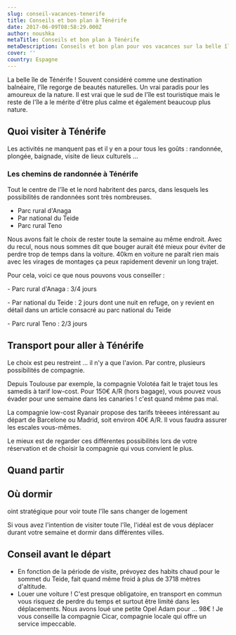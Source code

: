 ```yaml
---
slug: conseil-vacances-tenerife
title: Conseils et bon plan à Ténérife
date: 2017-06-09T08:58:29.000Z
author: noushka
metaTitle: Conseils et bon plan à Ténérife
metaDescription: Conseils et bon plan pour vos vacances sur la belle île de Ténérife en Espagne
cover: ''
country: Espagne
---
```

La belle île de Ténérife ! Souvent considéré comme une destination balnéaire, l'île regorge de beautés naturelles. Un vrai paradis pour les amoureux de la nature. Il est vrai que le sud de l'île est touristique mais le reste de l'île a le mérite d'être plus calme et également beaucoup plus nature. 

## Quoi visiter à Ténérife

Les activités ne manquent pas et il y en a pour tous les goûts : randonnée, plongée, baignade, visite de lieux culturels ... 

### Les chemins de randonnée à Ténérife

Tout le centre de l'île et le nord habritent des parcs, dans lesquels les possibilités de randonnées sont très nombreuses. 

* Parc rural d'Anaga
* Par national du Teide
* Parc rural Teno

Nous avons fait le choix de rester toute la semaine au même endroit. Avec du recul, nous nous sommes dit que bouger aurait été mieux pour éviter de perdre trop de temps dans la voiture. 40km en voiture ne paraît rien mais avec les virages de montages ça peux rapidement devenir un long trajet.

Pour cela, voici ce que nous pouvons vous conseiller :

\- Parc rural d'Anaga : 3/4 jours

\- Par national du Teide : 2 jours dont une nuit en refuge, on y revient en détail dans un article consacré au parc national du Teide

\- Parc rural Teno : 2/3 jours

## Transport pour aller à Ténérife

Le choix est peu restreint ... il n'y a que l'avion. Par contre, plusieurs possibilités de compagnie.

Depuis Toulouse par exemple, la compagnie Volotéa fait le trajet tous les samedis à tarif low-cost. Pour 150€ A/R (hors bagage), vous pouvez vous évader pour une semaine dans les canaries ! c'est quand même pas mal.

La compagnie low-cost Ryanair propose des tarifs trèeees intéressant au départ de Barcelone ou Madrid, soit environ 40€ A/R. Il vous faudra assurer les escales vous-mêmes.

Le mieux est de regarder ces différentes possibilités lors de votre réservation et de choisir la compagnie qui vous convient le plus.

## Quand partir

## Où dormir

oint stratégique pour voir toute l'île sans changer de logement

Si vous avez l'intention de visiter toute l'île, l'idéal est de vous déplacer durant votre semaine et dormir dans différentes villes.

## Conseil avant le départ

* En fonction de la période de visite, prévoyez des habits chaud pour le sommet du Teide, fait quand même froid à plus de 3718 mètres d'altitude.
* Louer une voiture ! C'est presque obligatoire, en transport en commun vous risquez de perdre du temps et surtout être limité dans les déplacements. Nous avons loué une petite Opel Adam pour ... 98€ ! Je vous conseille la compagnie Cicar, compagnie locale qui offre un service impeccable.
